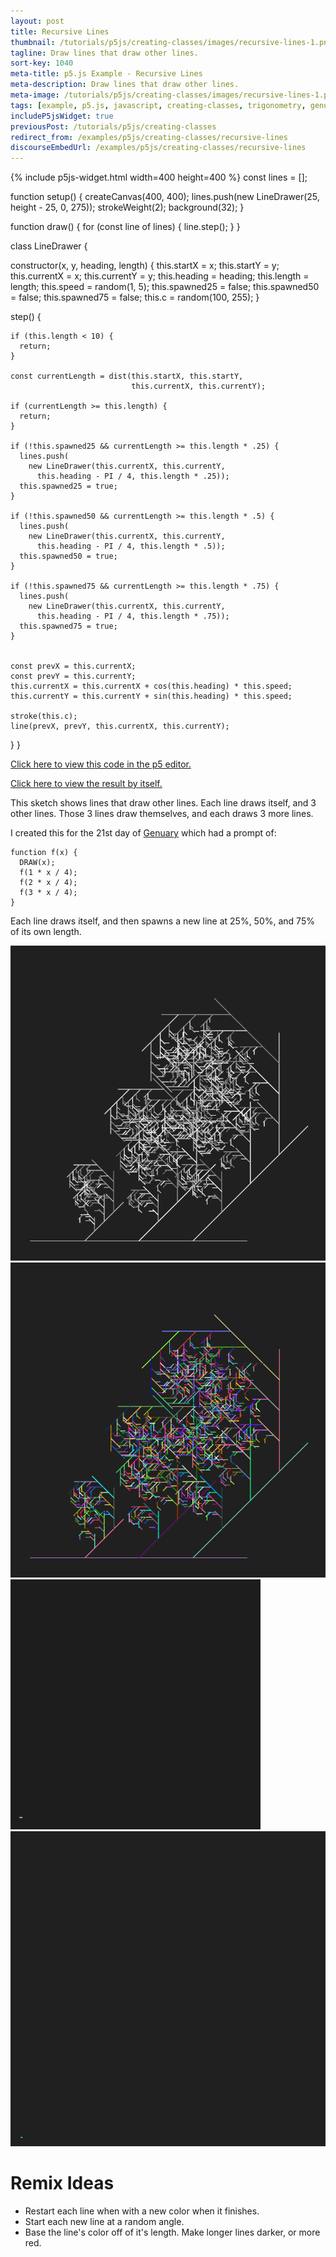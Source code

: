 ```yaml
---
layout: post
title: Recursive Lines
thumbnail: /tutorials/p5js/creating-classes/images/recursive-lines-1.png
tagline: Draw lines that draw other lines.
sort-key: 1040
meta-title: p5.js Example - Recursive Lines
meta-description: Draw lines that draw other lines.
meta-image: /tutorials/p5js/creating-classes/images/recursive-lines-1.png
tags: [example, p5.js, javascript, creating-classes, trigonometry, genuary]
includeP5jsWidget: true
previousPost: /tutorials/p5js/creating-classes
redirect_from: /examples/p5js/creating-classes/recursive-lines
discourseEmbedUrl: /examples/p5js/creating-classes/recursive-lines
---
```


{% include p5js-widget.html width=400 height=400 %}
const lines = [];

function setup() {
  createCanvas(400, 400);
  lines.push(new LineDrawer(25, height - 25, 0, 275));
  strokeWeight(2);
  background(32);
}

function draw() {
  for (const line of lines) {
    line.step();
  }
}

class LineDrawer {

  constructor(x, y, heading, length) {
    this.startX = x;
    this.startY = y;
    this.currentX = x;
    this.currentY = y;
    this.heading = heading;
    this.length = length;
    this.speed = random(1, 5);
    this.spawned25 = false;
    this.spawned50 = false;
    this.spawned75 = false;
    this.c = random(100, 255);
  }

  step() {

    if (this.length < 10) {
      return;
    }

    const currentLength = dist(this.startX, this.startY,
                               this.currentX, this.currentY);

    if (currentLength >= this.length) {
      return;
    }

    if (!this.spawned25 && currentLength >= this.length * .25) {
      lines.push(
        new LineDrawer(this.currentX, this.currentY,
          this.heading - PI / 4, this.length * .25));
      this.spawned25 = true;
    }

    if (!this.spawned50 && currentLength >= this.length * .5) {
      lines.push(
        new LineDrawer(this.currentX, this.currentY,
          this.heading - PI / 4, this.length * .5));
      this.spawned50 = true;
    }

    if (!this.spawned75 && currentLength >= this.length * .75) {
      lines.push(
        new LineDrawer(this.currentX, this.currentY,
          this.heading - PI / 4, this.length * .75));
      this.spawned75 = true;
    }


    const prevX = this.currentX;
    const prevY = this.currentY;
    this.currentX = this.currentX + cos(this.heading) * this.speed;
    this.currentY = this.currentY + sin(this.heading) * this.speed;

    stroke(this.c);
    line(prevX, prevY, this.currentX, this.currentY);
  }
}
</script>

[Click here to view this code in the p5 editor.](https://editor.p5js.org/KevinWorkman/sketches/09uOivsQN)

[Click here to view the result by itself.](https://editor.p5js.org/KevinWorkman/present/09uOivsQN)

This sketch shows lines that draw other lines. Each line draws itself, and 3 other lines. Those 3 lines draw themselves, and each draws 3 more lines.

I created this for the 21st day of [Genuary](https://genuary2021.github.io/) which had a prompt of:

```
function f(x) {
  DRAW(x);
  f(1 * x / 4);
  f(2 * x / 4);
  f(3 * x / 4);
}
```

Each line draws itself, and then spawns a new line at 25%, 50%, and 75% of its own length.

![recursive lines](/tutorials/p5js/creating-classes/images/recursive-lines-6.png)
![recursive lines](/tutorials/p5js/creating-classes/images/recursive-lines-5.png)
![recursive lines](/tutorials/p5js/creating-classes/images/recursive-lines-4.gif)
![recursive lines](/tutorials/p5js/creating-classes/images/recursive-lines-2.gif)

# Remix Ideas

- Restart each line when with a new color when it finishes.
- Start each new line at a random angle.
- Base the line's color off of it's length. Make longer lines darker, or more red.
